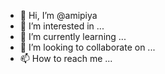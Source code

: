 - 👋 Hi, I’m @amipiya
- 👀 I’m interested in ...
- 🌱 I’m currently learning ...
- 💞️ I’m looking to collaborate on ...
- 📫 How to reach me ...

<!---
amipiya/amipiya is a ✨ special ✨ repository because its `README.md` (this file) appears on your GitHub profile.
You can click the Preview link to take a look at your changes.
--->
